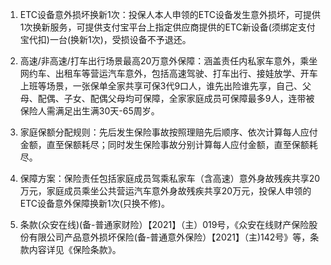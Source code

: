 1. ETC设备意外损坏换新1次：投保人本人申领的ETC设备发生意外损坏，可提供1次换新服务，可提供支付宝平台上指定供应商提供的ETC新设备(须绑定支付宝代扣)一台(换新1次)，受损设备不予退还。

2. 高速/非高速/打车出行场景最高20万意外保障：涵盖责任内私家车意外，乘坐网约车、出租车等营运汽车意外，包括高速驾驶、打车出行、接娃放学、开车上班等场景，一张保单全家共享可保3代9口人，谁先出险谁先享，自己、父母、配偶、子女、配偶父母均可保障，全家家庭成员可保障最多9人，连带被保险人需满足出生满30天-65周岁。

3. 家庭保额分配规则：先后发生保险事故按照理赔先后顺序、依次计算每人应付金额，直至保额耗尽；同时发生保险事故分别计算每人应付金额，直至保额耗尽。

4. 保障方案：保险责任包括家庭成员驾乘私家车（含高速）意外身故残疾共享20万元，家庭成员乘坐公共营运汽车意外身故残疾共享20万元，投保人申领的ETC设备意外保障换新1次(只换不修)。

5. 条款(众安在线)(备-普通家财险）【2021】（主）019号，《众安在线财产保险股份有限公司产品意外损坏保险(备-普通意外保险）【2021】（主)142号》等，条款内容详见《保险条款》。